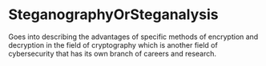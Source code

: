 # SteganographyOrSteganalysis
Goes into describing the advantages of specific methods of encryption and decryption in the field of cryptography which is another field of cybersecurity that has its own branch of careers and research.
